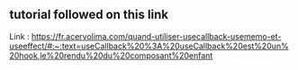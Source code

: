 ## tutorial followed on this link

Link : https://fr.acervolima.com/quand-utiliser-usecallback-usememo-et-useeffect/#:~:text=useCallback%20%3A%20useCallback%20est%20un%20hook,le%20rendu%20du%20composant%20enfant

